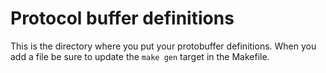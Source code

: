 # Protocol buffer definitions

This is the directory where you put your protobuffer definitions.  When you add a file be sure to update the `make gen` target in the Makefile.
